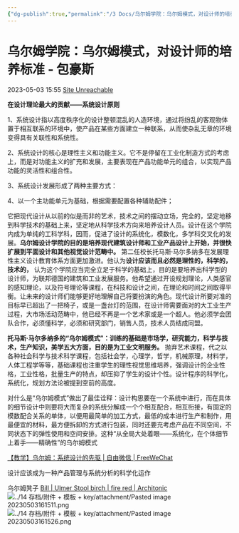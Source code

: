 ```yaml
---
{"dg-publish":true,"permalink":"/3 Docs/乌尔姆学院：乌尔姆模式，对设计师的培养标准 - 包豪斯/","created":"2023-05-03T15:54:56.022+08:00","updated":"2023-05-26T01:13:10.750+08:00"}
---
```


# 乌尔姆学院：乌尔姆模式，对设计师的培养标准 - 包豪斯

2023-05-03 15:55 
[Site Unreachable](https://www.sohu.com/a/414554348_661854)

**在设计理论最大的贡献——系统设计原则**

1、系统设计指以高度秩序化的设计整顿混乱的人造环境，通过将纷乱的客观物体置于相互联系的环境中，使产品在某些方面建立一种联系，从而使杂乱无章的环境变得具有关联性和系统性。

2、系统设计的核心是理性主义和功能主义。它不是停留在工业化制造方式的考虑上，而是对功能主义的扩充和发展，主要表现在产品功能单元的组合，以实现产品功能的灵活性和组合性。

3、系统设计发展形成了两种主要方式：

4、以一个主功能单元为基础，根据需要配置各种辅助配件；



它把现代设计从以前的似是而非的艺术，技术之间的摆动立场，完全的，坚定地移到科学技术的基础上来，坚定地从科学技术方向来培养设计人员。设计在这个学院内成为单纯的工科学科，因而，促进了设计的系统化，模数化，多学科交叉化的发展。**乌尔姆设计学院的目的是培养现代建筑设计师和工业产品设计上开始，并很快扩展到平面设计和其他视觉设计范畴中。**
第二任校长托马斯·马尔多纳多在发展理性主义设计教育体系方面更加激进。他认为**设计应该而且必然是理性的，科学的，技术的，** 认为这个学院应当完全立足于科学的基础上，目的是要培养出科学型的设计师，为联邦德国的建筑和工业发展服务。他希望通过开设规划理论，人类感官的感知理论，以及符号理论等课程，在科技和设计之间，在理论和时间之间取得平衡。让未来的设计师们能够更好地理解自己将要扮演的角色。现代设计所要对准的目标早已超出了一把椅子，或是一盏台灯的范围，在设计师需要面对的大工业生产过程，大市场活动范畴中，他已经不再是一个艺术家或是一个超人。他必须学会团队合作，必须懂科学，必须和研究部门，销售人员，技术人员结成同盟。

**托马斯·马尔多纳多的“乌尔姆模式”：训练的基础是市场学，研究能力，科学与技术，生产知识，美学五大方面，目的是为工业文明服务。** 抛弃艺术课程，代之以各种社会科学与技术科学课程，包括社会学，心理学，哲学，机械原理，材料学，人体工程学等等，基础课程也注重学生的理性视觉思维培养，强调设计的企业性格，工业性格，批量生产的特点，却压抑了学生的设计个性。设计程序的科学化，系统化，规划方法论被提到空前的高度。

对什么是“乌尔姆模式”做出了最佳诠释：设计构思要在一个系统中进行，而在具体的细节设计中则要将大而复杂的系统分解成一个个相互配合，相互衔接，有固定的模数配合关系的单体，以便用最简单的加工方式，最低的成本进行生产和制作，用最便宜的材料，最方便拆卸的方式进行包装，同时还要充考虑产品在不同空间，不同状态下的弹性使用和空间安排。这种“从全局大处着眼——系统化，在个体细节上着手——精确性”的乌尔姆模式

[【教学】乌尔姆：系统设计的先驱 | 自由微信 | FreeWeChat](https://freewechat.com/a/MzA5NjAxMDgwOA==/2652415500/1)

设计应该成为一种产品管理与系统分析的科学化运作

乌尔姆凳子 [Bill | Ulmer Stool birch | fire red | Architonic](https://www.architonic.com/en/product/wb-form-ag-bill-ulmer-stool-birch-fire-red/1237956)
![../14 存档/附件 + 模板 + key/attachment/Pasted image 20230503161511.png](/img/user/14%20%E5%AD%98%E6%A1%A3/%E9%99%84%E4%BB%B6%20+%20%E6%A8%A1%E6%9D%BF%20+%20key/attachment/Pasted%20image%2020230503161511.png)
![../14 存档/附件 + 模板 + key/attachment/Pasted image 20230503161526.png](/img/user/14%20%E5%AD%98%E6%A1%A3/%E9%99%84%E4%BB%B6%20+%20%E6%A8%A1%E6%9D%BF%20+%20key/attachment/Pasted%20image%2020230503161526.png)
